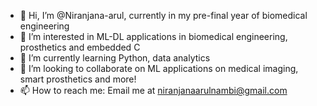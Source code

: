- 👋 Hi, I’m @Niranjana-arul, currently in my pre-final year of biomedical engineering
- 👀 I’m interested in ML-DL applications in biomedical engineering, prosthetics and embedded C
- 🌱 I’m currently learning Python, data analytics
- 🤝 I’m looking to collaborate on ML applications on medical imaging, smart prosthetics and more!
- 📫 How to reach me: Email me at niranjanaarulnambi@gmail.com

<!---
Niranjana-arul/Niranjana-arul is a ✨ special ✨ repository because its `README.md` (this file) appears on your GitHub profile.
You can click the Preview link to take a look at your changes.
--->
